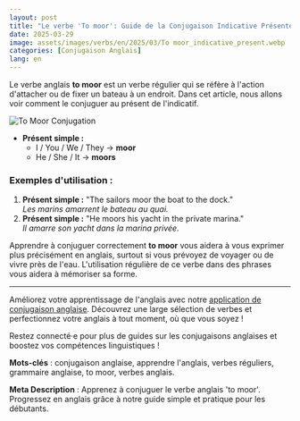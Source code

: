 ```yaml
---
layout: post
title: "Le verbe 'To moor': Guide de la Conjugaison Indicative Présente pour les Débutants"
date: 2025-03-29
image: assets/images/verbs/en/2025/03/To moor_indicative_present.webp
categories: [Conjugaison Anglais]
lang: en
---
```


Le verbe anglais **to moor** est un verbe régulier qui se réfère à l'action d'attacher ou de fixer un bateau à un endroit. Dans cet article, nous allons voir comment le conjuguer au présent de l'indicatif.

![To Moor Conjugation](/assets/images/verbs/2025/03/To_moor_indicative_present.webp)

- **Présent simple :**
  - I / You / We / They → **moor**
  - He / She / It → **moors**

### Exemples d'utilisation :

1. **Présent simple :** "The sailors moor the boat to the dock."  
   _Les marins amarrent le bateau au quai._
2. **Présent simple :** "He moors his yacht in the private marina."  
   _Il amarre son yacht dans la marina privée._

Apprendre à conjuguer correctement **to moor** vous aidera à vous exprimer plus précisément en anglais, surtout si vous prévoyez de voyager ou de vivre près de l'eau. L'utilisation régulière de ce verbe dans des phrases vous aidera à mémoriser sa forme.

---

Améliorez votre apprentissage de l'anglais avec notre [application de conjugaison anglaise]({{site.appStore.en}}). Découvrez une large sélection de verbes et perfectionnez votre anglais à tout moment, où que vous soyez !

Restez connecté·e pour plus de guides sur les conjugaisons anglaises et boostez vos compétences linguistiques !

**Mots-clés** : conjugaison anglaise, apprendre l'anglais, verbes réguliers, grammaire anglaise, to moor, verbes anglais.

**Meta Description** : Apprenez à conjuguer le verbe anglais 'to moor'. Progressez en anglais grâce à notre guide simple et pratique pour les débutants.